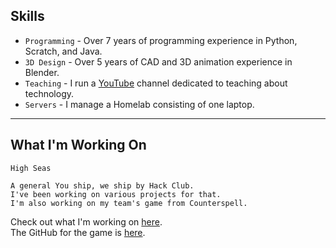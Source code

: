 ﻿## Skills

* `Programming` - Over 7 years of programming experience in Python, Scratch, and Java.
* `3D Design` - Over 5 years of CAD and 3D animation experience in Blender.
* `Teaching` - I run a [YouTube](https://youtube.com/@3XAY) channel dedicated to teaching about technology.
* `Servers` - I manage a Homelab consisting of one laptop.

***

## What I'm Working On

    High Seas
    
	A general You ship, we ship by Hack Club.
	I've been working on various projects for that.
	I'm also working on my team's game from Counterspell.

Check out what I'm working on [here](https://scrapbook.hackclub.com/3XAY).
</br>
The GitHub for the game is [here](https://github.com/Kolin63/BetsAndRegrets).